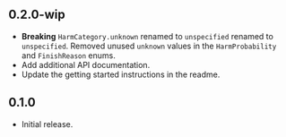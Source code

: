 ## 0.2.0-wip

- **Breaking** `HarmCategory.unknown` renamed to `unspecified` renamed to
  `unspecified`. Removed unused `unknown` values in the `HarmProbability` and
  `FinishReason` enums.
- Add additional API documentation.
- Update the getting started instructions in the readme.

## 0.1.0

- Initial release.
